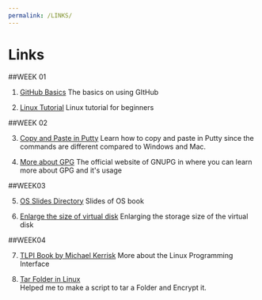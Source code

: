 ```yaml
---
permalink: /LINKS/
---
```


# Links

##WEEK 01

1. [GitHub Basics](https://docs.github.com/en/get-started/quickstart/hello-world)
The basics on using GItHub

2. [Linux Tutorial](https://www.youtube.com/watch?v=BMGixkvJ-6w)
Linux tutorial for beginners

##WEEK 02

3. [Copy and Paste in Putty](https://www.alphr.com/copy-paste-putty/)
Learn how to copy and paste in Putty since the commands are different compared to Windows and Mac.

4. [More about GPG](https://www.gnupg.org/)
The official website of GNUPG in where you can learn more about GPG and it's usage

##WEEK03

5. [OS Slides Directory](https://www.os-book.com/OS10/slide-dir/)
Slides of OS book

6. [Enlarge the size of virtual disk](https://www.howtogeek.com/124622/how-to-enlarge-a-virtual-machines-disk-in-virtualbox-or-vmware/#:~:text=Update%3A%20Use%20the%20Virtual%20Media%20Manager%20in%20VirtualBox&text=To%20access%20it%2C%20click%20File,%E2%80%9D%20when%20you're%20done.)
Enlarging the storage size of the virtual disk

##WEEK04

7. [TLPI Book by Michael Kerrisk](https://sciencesoftcode.files.wordpress.com/2018/12/the-linux-programming-interface-michael-kerrisk-1.pdf)
More about the Linux Programming Interface

8. [Tar Folder in Linux](https://linuxhint.com/tar-folder-linux/)<br>
Helped me to make a script to tar a Folder and Encrypt it.

